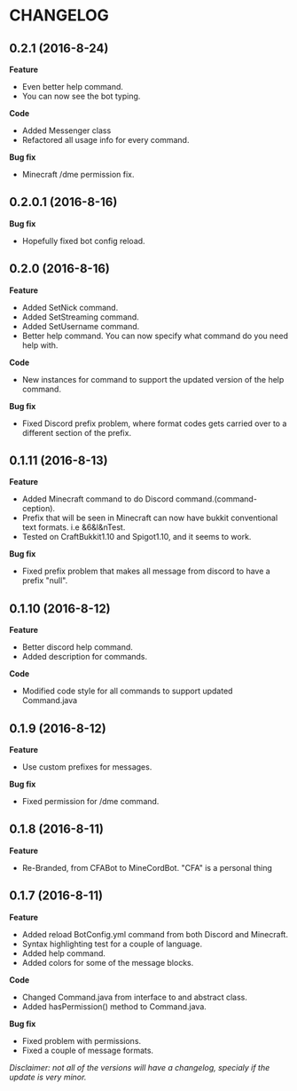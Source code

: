 # CHANGELOG

## 0.2.1 (2016-8-24)

  **Feature**

  * Even better help command.
  * You can now see the bot typing.

  **Code**

  * Added Messenger class
  * Refactored all usage info for every command.

  **Bug fix**
  
  * Minecraft /dme permission fix. 

## 0.2.0.1 (2016-8-16)

  **Bug fix**
  
  * Hopefully fixed bot config reload.

## 0.2.0 (2016-8-16)

  **Feature**

  * Added SetNick command.
  * Added SetStreaming command.
  * Added SetUsername command.
  * Better help command. You can now specify what command do you need help with.

  **Code**

  * New instances for command to support the updated version of the help command.
  
  **Bug fix**
  
  * Fixed Discord prefix problem, where format codes gets carried over to a different section of the prefix.


## 0.1.11 (2016-8-13)

  **Feature**

  * Added Minecraft command to do Discord command.(command-ception).
  * Prefix that will be seen in Minecraft can now have bukkit conventional text formats. i.e &6&l&nTest.
  * Tested on CraftBukkit1.10 and Spigot1.10, and it seems to work.
  
  **Bug fix**

  * Fixed prefix problem that makes all message from discord to have a prefix "null".

## 0.1.10 (2016-8-12)

  **Feature**

  * Better discord help command.   
  * Added description for commands.

  **Code**
  
  * Modified code style for all commands to support updated Command.java

## 0.1.9 (2016-8-12)

  **Feature**
  
  * Use custom prefixes for messages.

  **Bug fix**
  
  * Fixed permission for /dme command.

## 0.1.8 (2016-8-11)

  **Feature**
  
  * Re-Branded, from CFABot to MineCordBot. "CFA" is a personal thing

## 0.1.7 (2016-8-11)

  **Feature**
  
  * Added reload BotConfig.yml command from both Discord and Minecraft.
  * Syntax highlighting test for a couple of language.
  * Added help command.
  * Added colors for some of the message blocks.

  **Code**
  
  * Changed Command.java from interface to and abstract class.
  * Added hasPermission() method to Command.java.

  **Bug fix**
  
  * Fixed problem with permissions.
  * Fixed a couple of message formats.
 
_Disclaimer: not all of the versions will have a changelog, 
specialy if the update is very minor._
